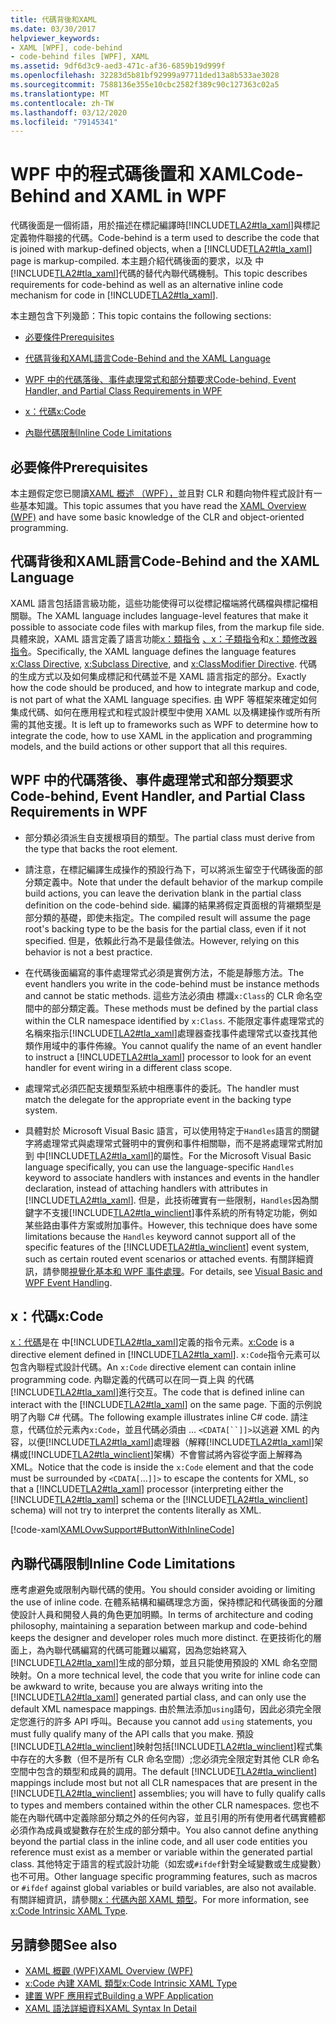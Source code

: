 ```yaml
---
title: 代碼背後和XAML
ms.date: 03/30/2017
helpviewer_keywords:
- XAML [WPF], code-behind
- code-behind files [WPF], XAML
ms.assetid: 9df6d3c9-aed3-471c-af36-6859b19d999f
ms.openlocfilehash: 32283d5b81bf92999a97711ded13a8b533ae3028
ms.sourcegitcommit: 7588136e355e10cbc2582f389c90c127363c02a5
ms.translationtype: MT
ms.contentlocale: zh-TW
ms.lasthandoff: 03/12/2020
ms.locfileid: "79145341"
---
```

# <a name="code-behind-and-xaml-in-wpf"></a><span data-ttu-id="a3193-102">WPF 中的程式碼後置和 XAML</span><span class="sxs-lookup"><span data-stu-id="a3193-102">Code-Behind and XAML in WPF</span></span>
<a name="introduction"></a><span data-ttu-id="a3193-103">代碼後面是一個術語，用於描述在標記編譯時[!INCLUDE[TLA2#tla_xaml](../../../../includes/tla2sharptla-xaml-md.md)]與標記定義物件聯接的代碼。</span><span class="sxs-lookup"><span data-stu-id="a3193-103">Code-behind is a term used to describe the code that is joined with markup-defined objects, when a [!INCLUDE[TLA2#tla_xaml](../../../../includes/tla2sharptla-xaml-md.md)] page is markup-compiled.</span></span> <span data-ttu-id="a3193-104">本主題介紹代碼後面的要求，以及 中[!INCLUDE[TLA2#tla_xaml](../../../../includes/tla2sharptla-xaml-md.md)]代碼的替代內聯代碼機制。</span><span class="sxs-lookup"><span data-stu-id="a3193-104">This topic describes requirements for code-behind as well as an alternative inline code mechanism for code in [!INCLUDE[TLA2#tla_xaml](../../../../includes/tla2sharptla-xaml-md.md)].</span></span>  
  
 <span data-ttu-id="a3193-105">本主題包含下列幾節：</span><span class="sxs-lookup"><span data-stu-id="a3193-105">This topic contains the following sections:</span></span>  
  
- [<span data-ttu-id="a3193-106">必要條件</span><span class="sxs-lookup"><span data-stu-id="a3193-106">Prerequisites</span></span>](#Prerequisites)  
  
- [<span data-ttu-id="a3193-107">代碼背後和XAML語言</span><span class="sxs-lookup"><span data-stu-id="a3193-107">Code-Behind and the XAML Language</span></span>](#codebehind_and_the_xaml_language)  
  
- [<span data-ttu-id="a3193-108">WPF 中的代碼落後、事件處理常式和部分類要求</span><span class="sxs-lookup"><span data-stu-id="a3193-108">Code-behind, Event Handler, and Partial Class Requirements in WPF</span></span>](#Code_behind__Event_Handler__and_Partial_Class)  
  
- [<span data-ttu-id="a3193-109">x：代碼</span><span class="sxs-lookup"><span data-stu-id="a3193-109">x:Code</span></span>](#x_Code)  
  
- [<span data-ttu-id="a3193-110">內聯代碼限制</span><span class="sxs-lookup"><span data-stu-id="a3193-110">Inline Code Limitations</span></span>](#Inline_Code_Limitations)  
  
<a name="Prerequisites"></a>
## <a name="prerequisites"></a><span data-ttu-id="a3193-111">必要條件</span><span class="sxs-lookup"><span data-stu-id="a3193-111">Prerequisites</span></span>  
 <span data-ttu-id="a3193-112">本主題假定您已閱讀[XAML 概述 （WPF），](../../../desktop-wpf/fundamentals/xaml.md)並且對 CLR 和麵向物件程式設計有一些基本知識。</span><span class="sxs-lookup"><span data-stu-id="a3193-112">This topic assumes that you have read the [XAML Overview (WPF)](../../../desktop-wpf/fundamentals/xaml.md) and have some basic knowledge of the CLR and object-oriented programming.</span></span>  
  
<a name="codebehind_and_the_xaml_language"></a>
## <a name="code-behind-and-the-xaml-language"></a><span data-ttu-id="a3193-113">代碼背後和XAML語言</span><span class="sxs-lookup"><span data-stu-id="a3193-113">Code-Behind and the XAML Language</span></span>  
 <span data-ttu-id="a3193-114">XAML 語言包括語言級功能，這些功能使得可以從標記檔端將代碼檔與標記檔相關聯。</span><span class="sxs-lookup"><span data-stu-id="a3193-114">The XAML language includes language-level features that make it possible to associate code files with markup files, from the markup file side.</span></span> <span data-ttu-id="a3193-115">具體來說，XAML 語言定義了語言功能[x：類指令](../../../desktop-wpf/xaml-services/xclass-directive.md) [、x：子類指令](../../../desktop-wpf/xaml-services/xsubclass-directive.md)和[x：類修改器指令](../../../desktop-wpf/xaml-services/xclassmodifier-directive.md)。</span><span class="sxs-lookup"><span data-stu-id="a3193-115">Specifically, the XAML language defines the language features [x:Class Directive](../../../desktop-wpf/xaml-services/xclass-directive.md), [x:Subclass Directive](../../../desktop-wpf/xaml-services/xsubclass-directive.md), and [x:ClassModifier Directive](../../../desktop-wpf/xaml-services/xclassmodifier-directive.md).</span></span> <span data-ttu-id="a3193-116">代碼的生成方式以及如何集成標記和代碼並不是 XAML 語言指定的部分。</span><span class="sxs-lookup"><span data-stu-id="a3193-116">Exactly how the code should be produced, and how to integrate markup and code, is not part of what the XAML language specifies.</span></span> <span data-ttu-id="a3193-117">由 WPF 等框架來確定如何集成代碼、如何在應用程式和程式設計模型中使用 XAML 以及構建操作或所有所需的其他支援。</span><span class="sxs-lookup"><span data-stu-id="a3193-117">It is left up to frameworks such as WPF to determine how to integrate the code, how to use XAML in the application and programming models, and the build actions or other support that all this requires.</span></span>  
  
<a name="Code_behind__Event_Handler__and_Partial_Class"></a>
## <a name="code-behind-event-handler-and-partial-class-requirements-in-wpf"></a><span data-ttu-id="a3193-118">WPF 中的代碼落後、事件處理常式和部分類要求</span><span class="sxs-lookup"><span data-stu-id="a3193-118">Code-behind, Event Handler, and Partial Class Requirements in WPF</span></span>  
  
- <span data-ttu-id="a3193-119">部分類必須派生自支援根項目的類型。</span><span class="sxs-lookup"><span data-stu-id="a3193-119">The partial class must derive from the type that backs the root element.</span></span>  
  
- <span data-ttu-id="a3193-120">請注意，在標記編譯生成操作的預設行為下，可以將派生留空于代碼後面的部分類定義中。</span><span class="sxs-lookup"><span data-stu-id="a3193-120">Note that under the default behavior of the markup compile build actions, you can leave the derivation blank in the partial class definition on the code-behind side.</span></span> <span data-ttu-id="a3193-121">編譯的結果將假定頁面根的背襯類型是部分類的基礎，即使未指定。</span><span class="sxs-lookup"><span data-stu-id="a3193-121">The compiled result will assume the page root's backing type to be the basis for the partial class, even if it not specified.</span></span> <span data-ttu-id="a3193-122">但是，依賴此行為不是最佳做法。</span><span class="sxs-lookup"><span data-stu-id="a3193-122">However, relying on this behavior is not a best practice.</span></span>  
  
- <span data-ttu-id="a3193-123">在代碼後面編寫的事件處理常式必須是實例方法，不能是靜態方法。</span><span class="sxs-lookup"><span data-stu-id="a3193-123">The event handlers you write in the code-behind must be instance methods and cannot be static methods.</span></span> <span data-ttu-id="a3193-124">這些方法必須由 標識`x:Class`的 CLR 命名空間中的部分類定義。</span><span class="sxs-lookup"><span data-stu-id="a3193-124">These methods must be defined by the partial class within the CLR namespace identified by `x:Class`.</span></span> <span data-ttu-id="a3193-125">不能限定事件處理常式的名稱來指示[!INCLUDE[TLA2#tla_xaml](../../../../includes/tla2sharptla-xaml-md.md)]處理器查找事件處理常式以查找其他類作用域中的事件佈線。</span><span class="sxs-lookup"><span data-stu-id="a3193-125">You cannot qualify the name of an event handler to instruct a [!INCLUDE[TLA2#tla_xaml](../../../../includes/tla2sharptla-xaml-md.md)] processor to look for an event handler for event wiring in a different class scope.</span></span>  
  
- <span data-ttu-id="a3193-126">處理常式必須匹配支援類型系統中相應事件的委託。</span><span class="sxs-lookup"><span data-stu-id="a3193-126">The handler must match the delegate for the appropriate event in the backing type system.</span></span>  
  
- <span data-ttu-id="a3193-127">具體對於 Microsoft Visual Basic 語言，可以使用特定于`Handles`語言的關鍵字將處理常式與處理常式聲明中的實例和事件相關聯，而不是將處理常式附加到 中[!INCLUDE[TLA2#tla_xaml](../../../../includes/tla2sharptla-xaml-md.md)]的屬性。</span><span class="sxs-lookup"><span data-stu-id="a3193-127">For the Microsoft Visual Basic language specifically, you can use the language-specific `Handles` keyword to associate handlers with instances and events in the handler declaration, instead of attaching handlers with attributes in [!INCLUDE[TLA2#tla_xaml](../../../../includes/tla2sharptla-xaml-md.md)].</span></span> <span data-ttu-id="a3193-128">但是，此技術確實有一些限制，`Handles`因為關鍵字不支援[!INCLUDE[TLA2#tla_winclient](../../../../includes/tla2sharptla-winclient-md.md)]事件系統的所有特定功能，例如某些路由事件方案或附加事件。</span><span class="sxs-lookup"><span data-stu-id="a3193-128">However, this technique does have some limitations because the `Handles` keyword cannot support all of the specific features of the [!INCLUDE[TLA2#tla_winclient](../../../../includes/tla2sharptla-winclient-md.md)] event system, such as certain routed event scenarios or attached events.</span></span> <span data-ttu-id="a3193-129">有關詳細資訊，請參閱[視覺化基本和 WPF 事件處理](visual-basic-and-wpf-event-handling.md)。</span><span class="sxs-lookup"><span data-stu-id="a3193-129">For details, see [Visual Basic and WPF Event Handling](visual-basic-and-wpf-event-handling.md).</span></span>  
  
<a name="x_Code"></a>
## <a name="xcode"></a><span data-ttu-id="a3193-130">x：代碼</span><span class="sxs-lookup"><span data-stu-id="a3193-130">x:Code</span></span>  
 <span data-ttu-id="a3193-131">[x：代碼](../../../desktop-wpf/xaml-services/xcode-intrinsic-xaml-type.md)是在 中[!INCLUDE[TLA2#tla_xaml](../../../../includes/tla2sharptla-xaml-md.md)]定義的指令元素。</span><span class="sxs-lookup"><span data-stu-id="a3193-131">[x:Code](../../../desktop-wpf/xaml-services/xcode-intrinsic-xaml-type.md) is a directive element defined in [!INCLUDE[TLA2#tla_xaml](../../../../includes/tla2sharptla-xaml-md.md)].</span></span> <span data-ttu-id="a3193-132">`x:Code`指令元素可以包含內聯程式設計代碼。</span><span class="sxs-lookup"><span data-stu-id="a3193-132">An `x:Code` directive element can contain inline programming code.</span></span> <span data-ttu-id="a3193-133">內聯定義的代碼可以在同一頁上與 的代碼[!INCLUDE[TLA2#tla_xaml](../../../../includes/tla2sharptla-xaml-md.md)]進行交互。</span><span class="sxs-lookup"><span data-stu-id="a3193-133">The code that is defined inline can interact with the [!INCLUDE[TLA2#tla_xaml](../../../../includes/tla2sharptla-xaml-md.md)] on the same page.</span></span> <span data-ttu-id="a3193-134">下面的示例說明了內聯 C# 代碼。</span><span class="sxs-lookup"><span data-stu-id="a3193-134">The following example illustrates inline C# code.</span></span> <span data-ttu-id="a3193-135">請注意，代碼位於元素內`x:Code`，並且代碼必須由 ... `<CDATA[``]]>`以逃避 XML 的內容，以便[!INCLUDE[TLA2#tla_xaml](../../../../includes/tla2sharptla-xaml-md.md)]處理器（解釋[!INCLUDE[TLA2#tla_xaml](../../../../includes/tla2sharptla-xaml-md.md)]架構或[!INCLUDE[TLA2#tla_winclient](../../../../includes/tla2sharptla-winclient-md.md)]架構）不會嘗試將內容從字面上解釋為 XML。</span><span class="sxs-lookup"><span data-stu-id="a3193-135">Notice that the code is inside the `x:Code` element and that the code must be surrounded by `<CDATA[`...`]]>` to escape the contents for XML, so that a [!INCLUDE[TLA2#tla_xaml](../../../../includes/tla2sharptla-xaml-md.md)] processor (interpreting either the [!INCLUDE[TLA2#tla_xaml](../../../../includes/tla2sharptla-xaml-md.md)] schema or the [!INCLUDE[TLA2#tla_winclient](../../../../includes/tla2sharptla-winclient-md.md)] schema) will not try to interpret the contents literally as XML.</span></span>  
  
 [!code-xaml[XAMLOvwSupport#ButtonWithInlineCode](~/samples/snippets/csharp/VS_Snippets_Wpf/XAMLOvwSupport/CSharp/page4.xaml#buttonwithinlinecode)]  
  
<a name="Inline_Code_Limitations"></a>
## <a name="inline-code-limitations"></a><span data-ttu-id="a3193-136">內聯代碼限制</span><span class="sxs-lookup"><span data-stu-id="a3193-136">Inline Code Limitations</span></span>  
 <span data-ttu-id="a3193-137">應考慮避免或限制內聯代碼的使用。</span><span class="sxs-lookup"><span data-stu-id="a3193-137">You should consider avoiding or limiting the use of inline code.</span></span> <span data-ttu-id="a3193-138">在體系結構和編碼理念方面，保持標記和代碼後面的分離使設計人員和開發人員的角色更加明顯。</span><span class="sxs-lookup"><span data-stu-id="a3193-138">In terms of architecture and coding philosophy, maintaining a separation between markup and code-behind keeps the designer and developer roles much more distinct.</span></span> <span data-ttu-id="a3193-139">在更技術化的層面上，為內聯代碼編寫的代碼可能難以編寫，因為您始終寫入[!INCLUDE[TLA2#tla_xaml](../../../../includes/tla2sharptla-xaml-md.md)]生成的部分類，並且只能使用預設的 XML 命名空間映射。</span><span class="sxs-lookup"><span data-stu-id="a3193-139">On a more technical level, the code that you write for inline code can be awkward to write, because you are always writing into the [!INCLUDE[TLA2#tla_xaml](../../../../includes/tla2sharptla-xaml-md.md)] generated partial class, and can only use the default XML namespace mappings.</span></span> <span data-ttu-id="a3193-140">由於無法添加`using`語句，因此必須完全限定您進行的許多 API 呼叫。</span><span class="sxs-lookup"><span data-stu-id="a3193-140">Because you cannot add `using` statements, you must fully qualify many of the API calls that you make.</span></span> <span data-ttu-id="a3193-141">預設[!INCLUDE[TLA2#tla_winclient](../../../../includes/tla2sharptla-winclient-md.md)]映射包括[!INCLUDE[TLA2#tla_winclient](../../../../includes/tla2sharptla-winclient-md.md)]程式集中存在的大多數（但不是所有 CLR 命名空間）;您必須完全限定對其他 CLR 命名空間中包含的類型和成員的調用。</span><span class="sxs-lookup"><span data-stu-id="a3193-141">The default [!INCLUDE[TLA2#tla_winclient](../../../../includes/tla2sharptla-winclient-md.md)] mappings include most but not all CLR namespaces that are present in the [!INCLUDE[TLA2#tla_winclient](../../../../includes/tla2sharptla-winclient-md.md)] assemblies; you will have to fully qualify calls to types and members contained within the other CLR namespaces.</span></span> <span data-ttu-id="a3193-142">您也不能在內聯代碼中定義除部分類之外的任何內容，並且引用的所有使用者代碼實體都必須作為成員或變數存在於生成的部分類中。</span><span class="sxs-lookup"><span data-stu-id="a3193-142">You also cannot define anything beyond the partial class in the inline code, and all user code entities you reference must exist as a member or variable within the generated partial class.</span></span> <span data-ttu-id="a3193-143">其他特定于語言的程式設計功能（如宏或`#ifdef`針對全域變數或生成變數）也不可用。</span><span class="sxs-lookup"><span data-stu-id="a3193-143">Other language specific programming features, such as macros or `#ifdef` against global variables or build variables, are also not available.</span></span> <span data-ttu-id="a3193-144">有關詳細資訊，請參閱[x：代碼內部 XAML 類型](../../../desktop-wpf/xaml-services/xcode-intrinsic-xaml-type.md)。</span><span class="sxs-lookup"><span data-stu-id="a3193-144">For more information, see [x:Code Intrinsic XAML Type](../../../desktop-wpf/xaml-services/xcode-intrinsic-xaml-type.md).</span></span>  
  
## <a name="see-also"></a><span data-ttu-id="a3193-145">另請參閱</span><span class="sxs-lookup"><span data-stu-id="a3193-145">See also</span></span>

- [<span data-ttu-id="a3193-146">XAML 概觀 (WPF)</span><span class="sxs-lookup"><span data-stu-id="a3193-146">XAML Overview (WPF)</span></span>](../../../desktop-wpf/fundamentals/xaml.md)
- [<span data-ttu-id="a3193-147">x:Code 內建 XAML 類型</span><span class="sxs-lookup"><span data-stu-id="a3193-147">x:Code Intrinsic XAML Type</span></span>](../../../desktop-wpf/xaml-services/xcode-intrinsic-xaml-type.md)
- [<span data-ttu-id="a3193-148">建置 WPF 應用程式</span><span class="sxs-lookup"><span data-stu-id="a3193-148">Building a WPF Application</span></span>](../app-development/building-a-wpf-application-wpf.md)
- [<span data-ttu-id="a3193-149">XAML 語法詳細資料</span><span class="sxs-lookup"><span data-stu-id="a3193-149">XAML Syntax In Detail</span></span>](xaml-syntax-in-detail.md)
